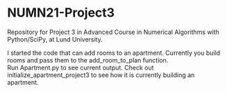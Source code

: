 # NUMN21-Project3
Repository for Project 3 in Advanced Course in Numerical Algorithms with Python/SciPy, at Lund University.

I started the code that can add rooms to an apartment. Currently you build rooms and pass them to the add_room_to_plan function. \
Run Apartment.py to see current output. Check out initialize_apartment_project3 to see how it is currently building an apartment.